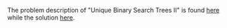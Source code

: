 The problem description of "Unique Binary Search Trees II" is found [here](https://leetcode.com/problems/unique-binary-search-trees-ii/description/) while the solution [here]().